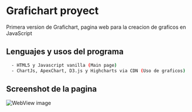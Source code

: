 
# Grafichart proyect

Primera version de Grafichart, pagina web para la creacion de graficos en JavaScript


## Lenguajes y usos del programa


```bash
  - HTML5 y Javascript vanilla (Main page)
  - ChartJs, ApexChart, D3.js y Highcharts via CDN (Uso de graficos)
```
    
## Screenshot de la pagina

![WebView image](https://i.ibb.co/TtddKDv/image.png)

